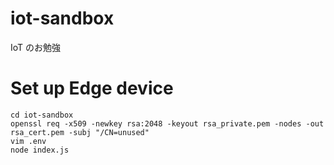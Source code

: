 # iot-sandbox
IoT のお勉強

# Set up Edge device
```
cd iot-sandbox
openssl req -x509 -newkey rsa:2048 -keyout rsa_private.pem -nodes -out rsa_cert.pem -subj "/CN=unused"
vim .env
node index.js
```
